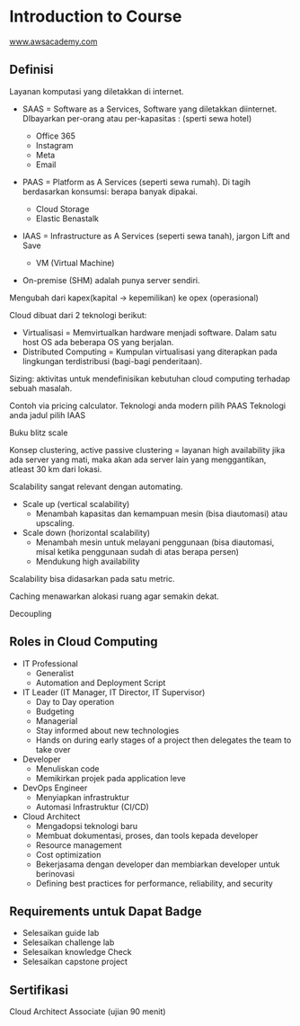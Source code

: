 # Introduction to Course
www.awsacademy.com

## Definisi
Layanan komputasi yang diletakkan di internet.
- SAAS = Software as a Services, Software yang diletakkan diinternet. DIbayarkan per-orang atau per-kapasitas : (sperti sewa hotel)
	- Office 365
	- Instagram
	- Meta
	- Email
- PAAS = Platform as A Services (seperti sewa rumah). Di tagih berdasarkan konsumsi: berapa banyak dipakai.
	- Cloud Storage
	- Elastic Benastalk
- IAAS = Infrastructure as A Services (seperti sewa tanah), jargon Lift and Save
	- VM (Virtual Machine)

- On-premise (SHM) adalah punya server sendiri.

Mengubah dari kapex(kapital -> kepemilikan) ke opex (operasional)


Cloud dibuat dari 2 teknologi berikut:
- Virtualisasi = Memvirtualkan hardware menjadi software. Dalam satu host OS ada beberapa OS yang berjalan.
- Distributed Computing = Kumpulan virtualisasi yang diterapkan pada lingkungan terdistribusi (bagi-bagi penderitaan).

Sizing: aktivitas untuk mendefinisikan kebutuhan cloud computing terhadap sebuah masalah.

Contoh via pricing calculator.
Teknologi anda modern pilih PAAS
Teknologi anda jadul pilih IAAS

Buku blitz scale

Konsep clustering, active passive clustering = layanan high availability jika ada server yang mati, maka akan ada server lain yang menggantikan, atleast 30 km dari lokasi.

Scalability sangat relevant dengan automating.
- Scale up (vertical scalability)
	- Menambah kapasitas dan kemampuan mesin (bisa diautomasi) atau upscaling.
- Scale down (horizontal scalability)
	- Menambah mesin untuk melayani penggunaan (bisa diautomasi, misal ketika penggunaan sudah di atas berapa persen)
	- Mendukung high availability

Scalability bisa didasarkan pada satu metric.

Caching menawarkan alokasi ruang agar semakin dekat.

Decoupling

## Roles in Cloud Computing
- IT Professional
	- Generalist
	- Automation and Deployment Script
- IT Leader (IT Manager, IT Director, IT Supervisor)
	- Day to Day operation
	- Budgeting
	- Managerial
	- Stay informed about new technologies
	- Hands on during early stages of a project then delegates the team to take over
- Developer
	- Menuliskan code
	- Memikirkan projek pada application leve
- DevOps Engineer
	- Menyiapkan infrastruktur 
	- Automasi Infrastruktur (CI/CD)
- Cloud Architect
	- Mengadopsi teknologi baru
	- Membuat dokumentasi, proses, dan tools kepada developer
	- Resource management
	- Cost optimization
	- Bekerjasama dengan developer dan membiarkan developer untuk berinovasi
	- Defining best practices for performance, reliability, and security

## Requirements untuk Dapat Badge
- Selesaikan guide lab
- Selesaikan challenge lab
- Selesaikan knowledge Check
- Selesaikan capstone project

## Sertifikasi
Cloud Architect Associate (ujian 90 menit)
